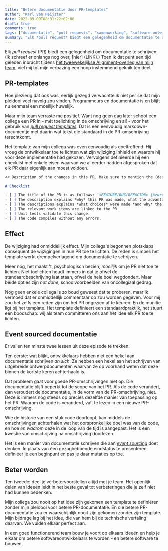 ```yaml
---
title: "Betere documentatie door PR-templates"
author: "Karl van Heijster"
date: 2022-09-09T08:31:22+02:00
draft: true
comments: true
tags: ["documentatie", "pull requests", "samenwerking", "software ontwikkelen"]
summary: "Elk *pull request* biedt een gelegenheid om documentatie te schrijven. Toen ik dat punt een tijd geleden inbracht tijdens het tweewekelijkse Alignment-overleg van mijn team, viel mij tot mijn verbazing een hoop instemmend geknik ten deel. Hoe plezierig dat ook was, eerlijk gezegd verwachtte ik niet per se dat mijn pleidooi veel navolg zou vinden. Programmeurs en documentatie is en blijft nu eenmaal een moeilijk huwelijk. Maar mijn team verraste me positief."
---
```


Elk *pull request* (PR) biedt een gelegenheid om documentatie te schrijven. (Ik schreef er onlangs nog over, [hier] (LINK).) Toen ik dat punt een tijd geleden inbracht tijdens [het tweewekelijkse Alignment-overleg van mijn team](/blog/21/09/hoe-technische-schuld-te-monitoren-en-prioriteren/), viel mij tot mijn verbazing een hoop instemmend geknik ten deel. 


## PR-templates


Hoe plezierig dat ook was, eerlijk gezegd verwachtte ik niet per se dat mijn pleidooi veel navolg zou vinden. Programmeurs en documentatie is en blijft nu eenmaal een moeilijk huwelijk.


Maar mijn team verraste me positief. Want nog geen dag later schoot een collega een PR in - mét toelichting in de omschrijving en al! - voor het gebruik van [*pull request templates*](https://docs.microsoft.com/en-us/azure/devops/repos/git/pull-request-templates?view=azure-devops). Dat is een eenvoudig markdown-documentje met daarin wat tekst die standaard in de PR-omschrijving terechtkomt.


Het template van mijn collega was even eenvoudig als doeltreffend. Hij vroeg de ontwikkelaar toe te lichten wat zijn wijziging inhield en waarom hij voor deze implementatie had gekozen. Vervolgens definieerde hij een checklist met enkele eisen waarvan we al eerder hadden afgesproken dat elk PR daar eigenlijk aan moest voldoen.


```md
<< Description of the changes in this PR. Make sure to mention the (design) choices you made and why. >>

# Checklist

- [ ] The title of the PR is as follows: `<FEATURE/BUG/REFACTOR> [AzureDevopsId] <Short description formulated as command>`.
- [ ] The description explains *why* this PR was made, what the advantages of this change are.
- [ ] The descriptions explains *what choices* were made *and why* the current implementation was chosen.
- [ ] The relevant work items are linked to the PR.
- [ ] Unit tests validate this change.
- [ ] The code compiles without any errors.
```


## Effect


De wijziging had onmiddellijk effect. Mijn collega's begonnen plotsklaps consequent de wijzigingen in hun PR toe te lichten. De reden is simpel: het template werkt drempelverlagend om documentatie te schrijven.


Meer nog, het maakt 't, psychologisch bezien, *moeilijk* om je PR níet toe te lichten. Niet toelichten houdt immers in dat je ofwel de standaardbeschrijving laat staan, ofwel de hele boel wegdondert. Maar beide opties zijn *not done*, schoolvoorbeelden van oncollegiaal gedrag. 


Nog geen enkele collega is zo boud geweest dat te proberen, maar ik vermoed dat er onmiddellijk commentaar op zou worden gegeven. Voor mij zou het zelfs een reden zijn om het PR ongezien af te keuren. En de munitie ligt bij het template. Het template definieert een standaardpraktijk, het stuurt een boodschap: wij als team committeren ons aan het idee elk PR toe te lichten.


## Event sourced documentatie


Er vallen ten minste twee lessen uit deze episode te trekken.


Ten eerste: wat blijkt, ontwikkelaars hebben niet een hekel aan documentatie schrijven *an sich*. Ze hebben een hekel aan het schrijven van uitgebreide ontwerpdocumenten waarvan ze op voorhand weten dat deze binnen de kortste keren achterhaald is. 


Dat probleem gaat voor goede PR-omschrijvingen niet op. Die documentatie blijft beperkt tot de scope van het PR. Als de code verandert, dan veroudert de documentatie, in de vorm van de PR-omschrijving, niet. Deze is immers nog steeds op precies dezelfde manier van toepassing op het PR. Waarom de code is veranderd, valt te lezen in een nieuwe PR-omschrijving.


Wie de historie van een stuk code doorloopt, kan middels de omschrijvingen achterhalen wat het oorspronkelijke doel was van de code, en hoe *en waarom* deze in de loop van de tijd is aangepast. Het is een kwestie van omschrijving na omschrijving doorlezen.


Het is een manier van documentatie schrijven die aan [*event sourcing*](https://martinfowler.com/eaaDev/EventSourcing.html) doet denken. In plaats van één gezaghebbende eindstatus te presenteren, definieer je een beginpunt en pas je daar mutaties op toe.


## Beter worden


Ten tweede: deel je verbetervoorstellen altijd met je team. Het openlijk delen van ideeën leidt in het beste geval tot verbeteringen die je zelf niet had kunnen bedenken.


Mijn collega zou nooit op het idee zijn gekomen een template te definiëren zonder mijn pleidooi voor betere PR-documentatie. En die betere PR-documentatie zou er waarschijnlijk nooit zijn gekomen zonder zijn template. Mijn bijdrage lag bij het idee, die van hem bij de technische vertaling daarvan. We vulden elkaar perfect aan.


In een goed functionerend team bouw je voort op elkaars ideeën en help je elkaar om betere softwareontwikkelaars te worden - en betere software te bouwen. 
